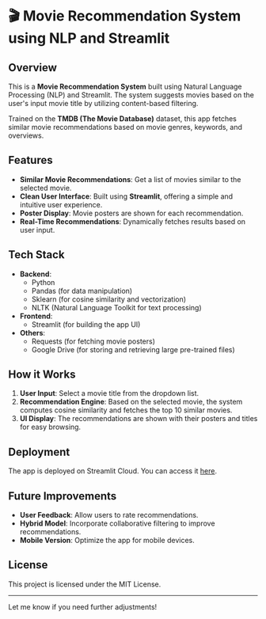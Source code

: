 # 🎬 **Movie Recommendation System** using NLP and Streamlit

## Overview
This is a **Movie Recommendation System** built using Natural Language Processing (NLP) and Streamlit. The system suggests movies based on the user's input movie title by utilizing content-based filtering.

Trained on the **TMDB (The Movie Database)** dataset, this app fetches similar movie recommendations based on movie genres, keywords, and overviews.

## Features
- **Similar Movie Recommendations**: Get a list of movies similar to the selected movie.
- **Clean User Interface**: Built using **Streamlit**, offering a simple and intuitive user experience.
- **Poster Display**: Movie posters are shown for each recommendation.
- **Real-Time Recommendations**: Dynamically fetches results based on user input.

## Tech Stack
- **Backend**: 
  - Python
  - Pandas (for data manipulation)
  - Sklearn (for cosine similarity and vectorization)
  - NLTK (Natural Language Toolkit for text processing)
- **Frontend**: 
  - Streamlit (for building the app UI)
- **Others**: 
  - Requests (for fetching movie posters)
  - Google Drive (for storing and retrieving large pre-trained files)

## How it Works
1. **User Input**: Select a movie title from the dropdown list.
2. **Recommendation Engine**: Based on the selected movie, the system computes cosine similarity and fetches the top 10 similar movies.
3. **UI Display**: The recommendations are shown with their posters and titles for easy browsing.

## Deployment
The app is deployed on Streamlit Cloud. You can access it [here](https://movie-recommender-uktw9x6xcowwdnqdjbo2ls.streamlit.app/).

## Future Improvements
- **User Feedback**: Allow users to rate recommendations.
- **Hybrid Model**: Incorporate collaborative filtering to improve recommendations.
- **Mobile Version**: Optimize the app for mobile devices.

## License
This project is licensed under the MIT License.

---

Let me know if you need further adjustments!

